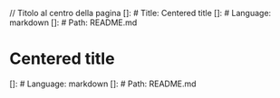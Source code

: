 // Titolo al centro della pagina
[]: # Title: Centered title
[]: # Language: markdown
[]: # Path: README.md

# Centered title

[]: # Language: markdown
[]: # Path: README.md
    
 